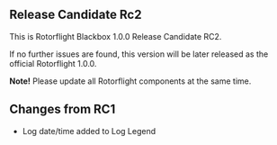 ## Release Candidate Rc2

This is Rotorflight Blackbox 1.0.0 Release Candidate RC2.

If no further issues are found, this version will be
later released as the official Rotorflight 1.0.0.

__Note!__ Please update all Rotorflight components at the same time.


## Changes from RC1

- Log date/time added to Log Legend

